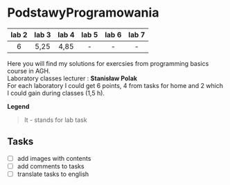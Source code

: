 # PodstawyProgramowania
lab 2 | lab 3| lab 4 | lab 5 | lab 6 | lab 7
:----:| :---:| :----:|:-----:|:-----:|:----:
6     | 5,25 | 4,85  | -     | -      | - 



Here you will find my solutions for exercsies from programming basics course in AGH. \
Laboratory classes lecturer : **Stanisław Polak** \
For each laboratory I could get 6 points, 4 from tasks for home and 2 which I could gain during classes (1,5 h).

__Legend__
> lt - stands for lab task

## Tasks 
 - [ ] add images with contents
 - [ ] add comments to tasks
 - [ ] translate tasks to english
